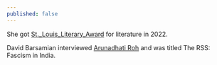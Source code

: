 ```yaml
---
published: false
---
```

 
She got [St._Louis_Literary_Award](https://en.wikipedia.org/wiki/St._Louis_Literary_Award) for literature in 2022.

 David Barsamian interviewed [Arunadhati Roh](https://www.youtube.com/watch?v=t-utPThZTmw) and was titled The RSS: Fascism in India.
